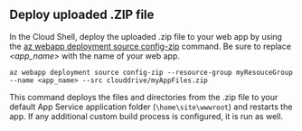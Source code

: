 ## Deploy uploaded .ZIP file

In the Cloud Shell, deploy the uploaded .zip file to your web app by using the [az webapp deployment source config-zip](/cli/azure/webapp/deployment/source?view=azure-cli-latest#az_webapp_deployment_source_config_zip) command. Be sure to replace *\<app_name>* with the name of your web app.

```azurecli-interactive
az webapp deployment source config-zip --resource-group myResouceGroup --name <app_name> --src clouddrive/myAppFiles.zip
```

This command deploys the files and directories from the .zip file to your default App Service application folder (`\home\site\wwwroot`) and restarts the app. If any additional custom build process is configured, it is run as well.
